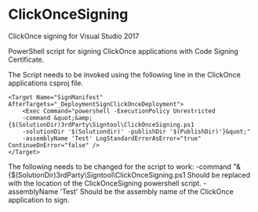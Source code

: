 # ClickOnceSigning
ClickOnce signing for Visual Studio 2017

PowerShell script for signing ClickOnce applications with Code Signing Certificate.

The Script needs to be invoked using the following line in the ClickOnce applications csproj file.

    <Target Name="SignManifest" AfterTargets="_DeploymentSignClickOnceDeployment">
        <Exec Command="powershell -ExecutionPolicy Unrestricted 
        -command &quot;&amp; {$(SolutionDir)3rdParty\Signtool\ClickOnceSigning.ps1 
        -solutionDir '$(Solutiondir)' -publishDir '$(PublishDir)'}&quot;"
        -assemblyName 'Test' LogStandardErrorAsError="true" ContinueOnError="false" />
    </Target>
    
 The following needs to be changed for the script to work:
    -command &quot;&amp; {$(SolutionDir)3rdParty\Signtool\ClickOnceSigning.ps1
        Should be replaced with the location of the ClickOnceSigning powershell script.
    -assemblyName 'Test'
        Should be the assembly name of the ClickOnce application to sign. 
